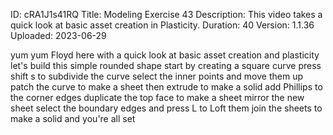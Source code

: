 ID: cRA1J1s41RQ
Title: Modeling Exercise 43
Description: This video takes a quick look at basic asset creation in Plasticity.
Duration: 40
Version: 1.1.36
Uploaded: 2023-06-29

yum yum Floyd here with a quick look at
basic asset creation and plasticity
let's build this simple rounded shape
start by creating a square curve press
shift s to subdivide the curve select
the inner points and move them up patch
the curve to make a sheet then extrude
to make a solid add Phillips to the
corner edges duplicate the top face to
make a sheet mirror the new sheet select
the boundary edges and press L to Loft
them
join the sheets to make a solid and
you're all set